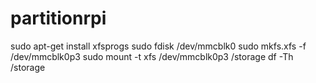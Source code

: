 # partitionrpi
sudo apt-get install xfsprogs
sudo fdisk /dev/mmcblk0
sudo mkfs.xfs -f /dev/mmcblk0p3
sudo mount -t xfs /dev/mmcblk0p3 /storage
df -Th /storage 

